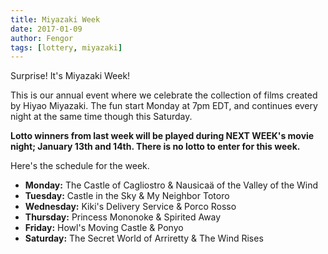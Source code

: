 ```yaml
---
title: Miyazaki Week
date: 2017-01-09
author: Fengor
tags: [lottery, miyazaki]
---
```

Surprise! It's Miyazaki Week!

This is our annual event where we celebrate the collection of films created by Hiyao Miyazaki. The fun start Monday at 7pm EDT, and continues every night at the same time though this Saturday.

**Lotto winners from last week will be played during NEXT WEEK's movie night; January 13th and 14th. There is no lotto to enter for this week.**

Here's the schedule for the week.

- **Monday:** The Castle of Cagliostro & Nausicaä of the Valley of the Wind
- **Tuesday:** Castle in the Sky & My Neighbor Totoro
- **Wednesday:** Kiki's Delivery Service & Porco Rosso
- **Thursday:** Princess Mononoke & Spirited Away
- **Friday:** Howl's Moving Castle & Ponyo
- **Saturday:** The Secret World of Arriretty & The Wind Rises
